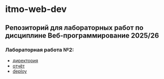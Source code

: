 # itmo-web-dev

## Репозиторий для лабораторных работ по дисциплине Веб-программирование 2025/26

### Лабораторная работа №2: 
- [директория](https://github.com/aleksashako/itmo-web-dev/tree/main/public/lab2)
- [отчёт](https://github.com/aleksashako/itmo-web-dev/blob/main/public/lab2/README.md)
- [deploy](https://aleksashako.github.io/itmo-web-dev/public/lab2/)

